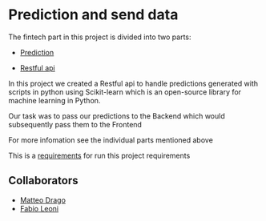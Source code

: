 # Prediction and send data

The fintech part in this project is divided into two parts:

- [Prediction](Predizone/README.md)

- [Restful api](Flask/README.md)

In this project we created a Restful api to handle predictions generated with scripts in python using Scikit-learn which is an open-source library for machine learning in Python.

Our task was to pass our predictions to the Backend which would subsequently pass them to the Frontend

For more infomation see the individual parts mentioned above

This is a [requirements](requirements.txt) for run this project requirements

## Collaborators

- [Matteo Drago](https://github.com/Kindaglia)
- [Fabio Leoni](https://github.com/Fazzina)

